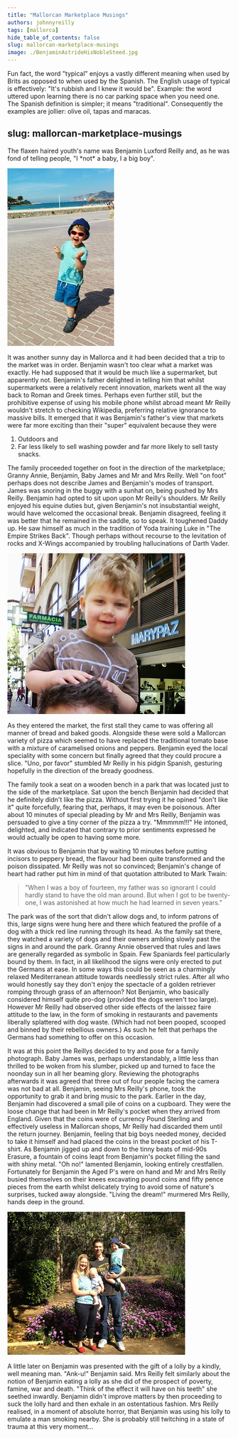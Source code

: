 ```yaml
---
title: "Mallorcan Marketplace Musings"
authors: johnnyreilly
tags: [mallorca]
hide_table_of_contents: false
slug: mallorcan-marketplace-musings
image: ./BenjaminAstrideHisNobleSteed.jpg
---
```

Fun fact, the word "typical" enjoys a vastly different meaning when used by Brits as opposed to when used by the Spanish. The English usage of typical is effectively: "It's rubbish and I knew it would be". Example: the word uttered upon learning there is no car parking space when you need one. The Spanish definition is simpler; it means "traditional". Consequently the examples are jollier: olive oil, tapas and maracas.

slug: mallorcan-marketplace-musings
---

The flaxen haired youth's name was Benjamin Luxford Reilly and, as he was fond of telling people, "I \*not\* a baby, I a big boy".

![](Benjamin.jpg)

It was another sunny day in Mallorca and it had been decided that a trip to the market was in order. Benjamin wasn't too clear what a market was exactly. He had supposed that it would be much like a supermarket, but apparently not. Benjamin's father delighted in telling him that whilst supermarkets were a relatively recent innovation, markets went all the way back to Roman and Greek times. Perhaps even further still, but the prohibitive expense of using his mobile phone whilst abroad meant Mr Reilly wouldn't stretch to checking Wikipedia, preferring relative ignorance to massive bills. It emerged that it was Benjamin's father's view that markets were far more exciting than their "super" equivalent because they were

1. Outdoors and
2. Far less likely to sell washing powder and far more likely to sell tasty snacks.

<!-- -->



The family proceeded together on foot in the direction of the marketplace; Granny Annie, Benjamin, Baby James and Mr and Mrs Reilly. Well "on foot" perhaps does not describe James and Benjamin's modes of transport. James was snoring in the buggy with a sunhat on, being pushed by Mrs Reilly. Benjamin had opted to sit upon upon Mr Reilly's shoulders. Mr Reilly enjoyed his equine duties but, given Benjamin's not insubstantial weight, would have welcomed the occasional break. Benjamin disagreed, feeling it was better that he remained in the saddle, so to speak. It toughened Daddy up. He saw himself as much in the tradition of Yoda training Luke in "The Empire Strikes Back". Though perhaps without recourse to the levitation of rocks and X-Wings accompanied by troubling hallucinations of Darth Vader.

![](BenjaminAstrideHisNobleSteed.jpg)

As they entered the market, the first stall they came to was offering all manner of bread and baked goods. Alongside these were sold a Mallorcan variety of pizza which seemed to have replaced the traditional tomato base with a mixture of caramelised onions and peppers. Benjamin eyed the local speciality with some concern but finally agreed that they could procure a slice. "Uno, por favor" stumbled Mr Reilly in his pidgin Spanish, gesturing hopefully in the direction of the bready goodness.

The family took a seat on a wooden bench in a park that was located just to the side of the marketplace. Sat upon the bench Benjamin had decided that he definitely didn't like the pizza. Without first trying it he opined "don't like it" quite forcefully, fearing that, perhaps, it may even be poisonous. After about 10 minutes of special pleading by Mr and Mrs Reilly, Benjamin was persuaded to give a tiny corner of the pizza a try. "Mmmmm!!!" He intoned, delighted, and indicated that contrary to prior sentiments expressed he would actually be open to having some more.

It was obvious to Benjamin that by waiting 10 minutes before putting incisors to peppery bread, the flavour had been quite transformed and the poison dissipated. Mr Reilly was not so convinced; Benjamin's change of heart had rather put him in mind of that quotation attributed to Mark Twain:

> "When I was a boy of fourteen, my father was so ignorant I could hardly stand to have the old man around. But when I got to be twenty-one, I was astonished at how much he had learned in seven years."

The park was of the sort that didn't allow dogs and, to inform patrons of this, large signs were hung here and there which featured the profile of a dog with a thick red line running through its head. As the family sat there, they watched a variety of dogs and their owners ambling slowly past the signs in and around the park. Granny Annie observed that rules and laws are generally regarded as symbolic in Spain. Few Spaniards feel particularly bound by them. In fact, in all likelihood the signs were only erected to put the Germans at ease. In some ways this could be seen as a charmingly relaxed Mediterranean attitude towards needlessly strict rules. After all who would honestly say they don't enjoy the spectacle of a golden retriever romping through grass of an afternoon? Not Benjamin, who basically considered himself quite pro-dog (provided the dogs weren't too large). However Mr Reilly had observed other side effects of the laissez faire attitude to the law, in the form of smoking in restaurants and pavements liberally splattered with dog waste. (Which had not been pooped, scooped and binned by their rebellious owners.) As such he felt that perhaps the Germans had something to offer on this occasion.

It was at this point the Reillys decided to try and pose for a family photograph. Baby James was, perhaps understandably, a little less than thrilled to be woken from his slumber, picked up and turned to face the noonday sun in all her beaming glory. Reviewing the photographs afterwards it was agreed that three out of four people facing the camera was not bad at all. Benjamin, seeing Mrs Reilly's phone, took the opportunity to grab it and bring music to the park. Earlier in the day, Benjamin had discovered a small pile of coins on a cupboard. They were the loose change that had been in Mr Reilly's pocket when they arrived from England. Given that the coins were of currency Pound Sterling and effectively useless in Mallorcan shops, Mr Reilly had discarded them until the return journey. Benjamin, feeling that big boys needed money, decided to take it himself and had placed the coins in the breast pocket of his T-shirt. As Benjamin jigged up and down to the tinny beats of mid-90s Erasure, a fountain of coins leapt from Benjamin's pocket filling the sand with shiny metal. "Oh no!" lamented Benjamin, looking entirely crestfallen. Fortunately for Benjamin the Aged P's were on hand and Mr and Mrs Reilly busied themselves on their knees excavating pound coins and fifty pence pieces from the earth whilst delicately trying to avoid some of nature's surprises, tucked away alongside. "Living the dream!" murmered Mrs Reilly, hands deep in the ground.

![](FamilyPhoto.jpg)

A little later on Benjamin was presented with the gift of a lolly by a kindly, well meaning man. "Ank-u!" Benjamin said. Mrs Reilly felt similarly about the notion of Benjamin eating a lolly as she did of the prospect of poverty, famine, war and death. "Think of the effect it will have on his teeth" she seethed inwardly. Benjamin didn't improve matters by then proceeding to suck the lolly hard and then exhale in an ostentatious fashion. Mrs Reilly realised, in a moment of absolute horror, that Benjamin was using his lolly to emulate a man smoking nearby. She is probably still twitching in a state of trauma at this very moment...


